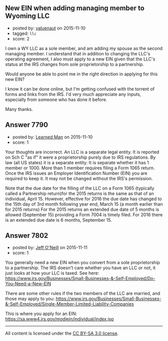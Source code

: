 ## New EIN when adding managing member to Wyoming LLC

- posted by: [valuenaut](https://stackexchange.com/users/4664876/valuenaut) on 2015-11-10
- tagged: `llc`
- score: 2

I own a WY LLC as a sole member, and am adding my spouse as the second managing member. I understand that in addition to changing the LLC's operating agreement, I also must apply to a new EIN given that the LLC's status at the IRS changes from sole proprietorship to a partnership.

Would anyone be able to point me in the right direction in applying for this new EIN?

I know it can be done online, but I'm getting confused with the torrent of forms and links from the IRS. I'd very much appreciate any inputs, especially from someone who has done it before.

Many thanks.


## Answer 7790

- posted by: [Learned Man](https://stackexchange.com/users/7236940/learned-man) on 2015-11-10
- score: 1

Your thoughts are incorrect. An LLC is a separate legal entity. It is reported on Sch C "as if" it were a proprietorship purely due to IRS regulations. By law (all US states) it is a separate entity. It is separate whether it has 1 member or 1000. More than 1 member requires filing a Form 1065 return. Once the IRS issues an Employer Identification Number (EIN) you are required to keep it. It may not be changed without the IRS's permission.

Note that the due date for the filling of the LLC on a Form 1065 (typically called a Partnership return)for the 2015 returns is the same as that of an individual, April 15. However, effective for 2016 the due date has changed to the 15th day of 3rd month following year end, March 15 (a month earlier than for 2015 returns) For the 2015 returns an extended due date of 5 months is allowed (September 15) providing a Form 7004 is timely filed. For 2016 there is an extended due date is 6 months, September 15. 


## Answer 7802

- posted by: [Jeff O'Neill](https://stackexchange.com/users/46273/jeff-o-neill) on 2015-11-11
- score: 1

You generally need a new EIN when you convert from a sole proprietorship to a partnership.  The IRS doesn't care whether you have an LLC or not, it just looks at how your LLC is taxed.  See here: https://www.irs.gov/Businesses/Small-Businesses-&-Self-Employed/Do-You-Need-a-New-EIN

There are some other rules if the two members of the LLC are married, and those may apply to you:  https://www.irs.gov/Businesses/Small-Businesses-&-Self-Employed/Single-Member-Limited-Liability-Companies

This is where you apply for an EIN: https://sa.www4.irs.gov/modiein/individual/index.jsp



---

All content is licensed under the [CC BY-SA 3.0 license](https://creativecommons.org/licenses/by-sa/3.0/).
